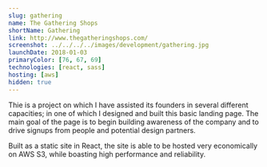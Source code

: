 ```yaml
---
slug: gathering
name: The Gathering Shops
shortName: Gathering
link: http://www.thegatheringshops.com/
screenshot: ../../../../images/development/gathering.jpg
launchDate: 2018-01-03
primaryColor: [76, 67, 69]
technologies: [react, sass]
hosting: [aws]
hidden: true
---
```

Thie is a project on which I have assisted its founders in several different capacities; in one of which I designed and built this basic landing page. The main goal of the page is to begin building awareness of the company and to drive signups from people and potential design partners.

Built as a static site in React, the site is able to be hosted very economically on AWS S3, while boasting high performance and reliability.
